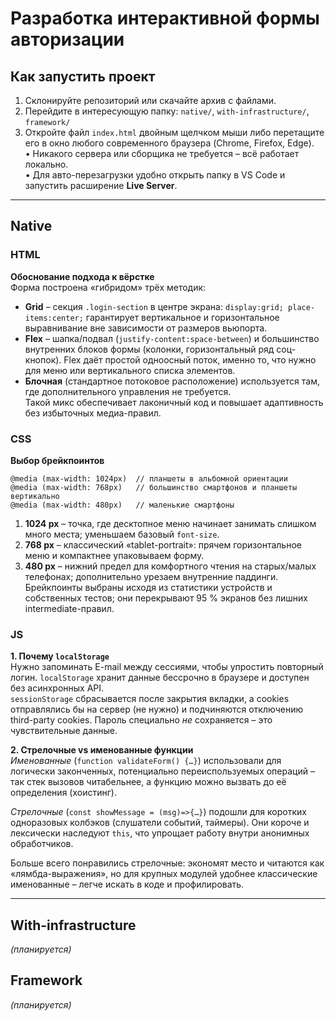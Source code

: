 # Разработка интерактивной формы авторизации

## Как запустить проект
1. Склонируйте репозиторий или скачайте архив с файлами.
2. Перейдите в интересующую папку: `native/`, `with-infrastructure/`, `framework/`
3. Откройте файл `index.html` двойным щелчком мыши либо перетащите его в окно любого современного браузера (Chrome, Firefox, Edge).  
   • Никакого сервера или сборщика не требуется – всё работает локально.  
   • Для авто-перезагрузки удобно открыть папку в VS Code и запустить расширение **Live Server**.

---

## Native
### HTML
**Обоснование подхода к вёрстке**  
Форма построена «гибридом» трёх методик:  
* **Grid** – секция `.login-section` в центре экрана: `display:grid; place-items:center;` гарантирует вертикальное и горизонтальное выравнивание вне зависимости от размеров вьюпорта.  
* **Flex** – шапка/подвал (`justify-content:space-between`) и большинство внутренних блоков формы (колонки, горизонтальный ряд соц-кнопок). Flex даёт простой одноосный поток, именно то, что нужно для меню или вертикального списка элементов.  
* **Блочная** (стандартное потоковое расположение) используется там, где дополнительного управления не требуется.  
Такой микс обеспечивает лаконичный код и повышает адаптивность без избыточных медиа-правил.

### CSS
**Выбор брейкпоинтов**  
```
@media (max-width: 1024px)  // планшеты в альбомной ориентации
@media (max-width: 768px)   // большинство смартфонов и планшеты вертикально
@media (max-width: 480px)   // маленькие смартфоны
```
1. **1024 px** – точка, где десктопное меню начинает занимать слишком много места; уменьшаем базовый `font-size`.  
2. **768 px** – классический «tablet-portrait»: прячем горизонтальное меню и компактнее упаковываем форму.  
3. **480 px** – нижний предел для комфортного чтения на старых/малых телефонах; дополнительно урезаем внутренние паддинги.  
Брейкпоинты выбраны исходя из статистики устройств и собственных тестов; они перекрывают 95 % экранов без лишних intermediate-правил.

### JS
**1. Почему `localStorage`**  
Нужно запоминать E-mail между сессиями, чтобы упростить повторный логин. `localStorage` хранит данные бессрочно в браузере и доступен без асинхронных API.  
`sessionStorage` сбрасывается после закрытия вкладки, а cookies отправлялись бы на сервер (не нужно) и подчиняются отключению third-party cookies. Пароль специально *не* сохраняется – это чувствительные данные.

**2. Стрелочные vs именованные функции**  
*Именованные* (`function validateForm() {…}`) использовали для логически законченных, потенциально переиспользуемых операций – так стек вызовов читабельнее, а функцию можно вызвать до её определения (хоистинг).

*Стрелочные* (`const showMessage = (msg)=>{…}`) подошли для коротких одноразовых колбэков (слушатели событий, таймеры). Они короче и лексически наследуют `this`, что упрощает работу внутри анонимных обработчиков.

Больше всего понравились стрелочные: экономят место и читаются как «лямбда-выражения», но для крупных модулей удобнее классические именованные – легче искать в коде и профилировать.

---

## With-infrastructure
*(планируется)*

## Framework
*(планируется)*